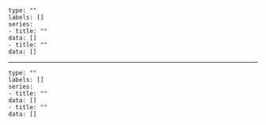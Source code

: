 ```chart
type: ""
labels: []
series:
- title: ""
data: []
- title: ""
data: []

```

----

```chart
type: ""
labels: []
series:
- title: ""
data: []
- title: ""
data: []

```